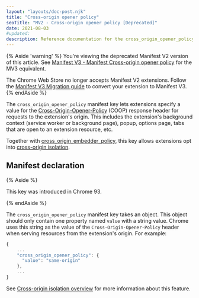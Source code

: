 ```yaml
---
layout: "layouts/doc-post.njk"
title: "Cross-origin opener policy"
seoTitle: "MV2 - Cross-origin opener policy [Deprecated]"
date: 2021-08-03
#updated:
description: Reference documentation for the cross_origin_opener_policy property of manifest.json.
---
```


{% Aside 'warning' %}
You're viewing the deprecated Manifest V2 version of this article. See [Manifest V3 - Manifest Cross-origin opener policy](/docs/extensions/mv3/manifest/cross_origin_opener_policy) for the MV3 equivalent.

The Chrome Web Store no longer accepts Manifest V2 extensions. Follow the [Manifest V3 Migration guide](/docs/extensions/migrating) to convert your extension to Manifest V3.
{% endAside %}

The `cross_origin_opener_policy` manifest key lets extensions specify a value for the
[Cross-Origin-Opener-Policy][mdn-coop] (COOP) response header for requests to the extension's
origin. This includes the extension's background context (service worker or background page), popup,
options page, tabs that are open to an extension resource, etc.

Together with [cross_origin_embedder_policy][doc-coep], this key allows extensions opt into
[cross-origin isolation][doc-coi].

## Manifest declaration

{% Aside %}

This key was introduced in Chrome 93.

{% endAside %}

The `cross_origin_opener_policy` manifest key takes an object. This object should only contain one
property named `value` with a string value. Chrome uses this string as the value of the
`Cross-Origin-Opener-Policy` header when serving resources from the extension's origin. For example:

```js
{
    ...
    "cross_origin_opener_policy": {
      "value": "same-origin"
    },
    ...
}
```

See [Cross-origin isolation overview][doc-coi] for more information about this feature.

[doc-coep]: /docs/extensions/mv2/manifest/cross_origin_embedder_policy/
[doc-coi]: /docs/extensions/mv2/cross-origin-isolation/
[mdn-coop]: https://developer.mozilla.org/docs/Web/HTTP/Headers/Cross-Origin-Opener-Policy
